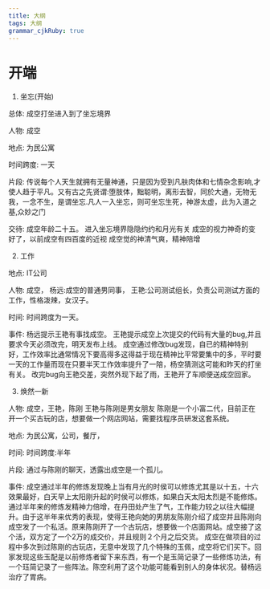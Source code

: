 ```yaml
---
title: 大纲
tags: 大纲
grammar_cjkRuby: true
---
```


# 开端

 1. 坐忘(开始)

总体:
成空打坐进入到了坐忘境界

人物:
成空

地点:
为民公寓

时间跨度:
一天

片段:
传说每个人天生就拥有无量神通，只是因为受到凡肤肉体和七情杂念影响,才使人趋于平凡。又有古之先贤谓:堕肢体，黜聪明，离形去智，同於大通，无物无我，一念不生，是谓坐忘.凡人一入坐忘，则可坐忘生死，神游太虚，此为入道之基,众妙之门

交待:
成空年龄二十五。
进入坐忘境界隐隐约约和月光有关
成空的视力神奇的变好了，以前成空有四百度的近视
成空觉的神清气爽，精神陪增

2. 工作

地点:
IT公司

人物:
成空，
杨远:成空的普通男同事，
王艳:公司测试组长，负责公司测试方面的工作，性格泼辣，女汉子。

时间:
时间跨度为一天。

事件:
杨远提示王艳有事找成空。
王艳提示成空上次提交的代码有大量的bug,并且要求今天必须改完，明天发布上线。
成空通过修改bug发现，自已的精神特别好，工作效率比通常情况下要高得多这得益于现在精神比平常要集中的多，平时要一天的工作量而现在只要半天工作效率提升了一陪，杨空猜测这可能和昨天的打坐有关。
改完bug向王艳交差，突然外现下起了雨，王艳开了车顺便送成空回家。

3. 焕然一新

人物:
成空，王艳，陈刚
王艳与陈刚是男女朋友
陈刚是一个小富二代，目前正在开一个买古玩的店，想要做一个网店网站，需要找程序员研发这套系统。

地点:
为民公寓，公司，餐厅，

时间:
时间跨度:半年

片段:
通过与陈刚的聊天，透露出成空是一个孤儿。

事件:
成空通过半年的修炼发现晚上当有月光的时侯可以修炼尤其是以十五，十六效果最好，白天早上太阳刚升起的时侯可以修炼，如果白天太阳太烈是不能修炼。
通过半年来的修炼发精神力倍增，在丹田处产生了气，工作能力较之以往大幅提升。由于这半年来优秀的表现，使得王艳向她的男朋友陈刚介绍了成空并且陈刚向成空发了一个私活。原来陈刚开了一个古玩店，想要做一个店面网站。成空接了这个活，双方定了一个2万的成交价，并且规则２个月之后交货。
成空在做项目的过程中多次到过陈刚的古玩店，无意中发现了几个特殊的玉佩，成空将它们买下。回家发现这些玉配是以前修炼者留下来东西，有一个是玉简记录了一些修炼功法，有一个珏简记录了一些阵法。陈空利用了这个功能可能看到别人的身体状况。替杨远治疗了胃病。


